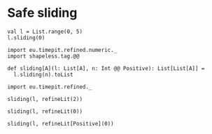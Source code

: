 # Safe sliding

```tut:nofail
val l = List.range(0, 5)
l.sliding(0)
```

```tut
import eu.timepit.refined.numeric._
import shapeless.tag.@@

def sliding[A](l: List[A], n: Int @@ Positive): List[List[A]] =
  l.sliding(n).toList
```

```tut
import eu.timepit.refined._

sliding(l, refineLit(2))
```

```tut:nofail
sliding(l, refineLit(0))

sliding(l, refineLit[Positive](0))
```
